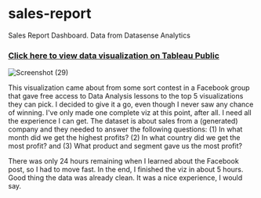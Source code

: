# sales-report
Sales Report Dashboard. Data from Datasense Analytics

### [Click here to view data visualization on Tableau Public](https://public.tableau.com/views/SalesReport-DatafromDataSenseAnalytics/Dashboard1?:language=en-US&:display_count=n&:origin=viz_share_link)

![Screenshot (29)](https://user-images.githubusercontent.com/108065595/233843782-67dff69e-df22-4258-b2d8-1bdaa5fb4e81.png)


This visualization came about from some sort contest in a Facebook group that gave free access to Data Analysis lessons to the top 5 visualizations they can pick. I decided to give it a go, even though I never saw any chance of winning. I've only made one complete viz at this point, after all. I need all the experience I can get. The dataset is about sales from a (generated) company and they needed to answer the following questions: (1) In what month did we get the highest profits? (2) In what country did we get the most profit? and (3) What product and segment gave us the most profit?

There was only 24 hours remaining when I learned about the Facebook post, so I had to move fast. In the end, I finished the viz in about 5 hours. Good thing the data was already clean. It was a nice experience, I would say.

